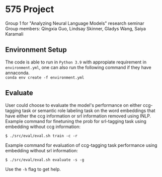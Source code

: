 # 575 Project
Group 1 for "Analyzing Neural Language Models" research seminar  
Group members: Qingxia Guo, Lindsay Skinner, Gladys Wang, Saiya Karamali  

## Environment Setup
The code is able to run in `Python 3.9` with appropiate requirement in `environment.yml`, one can also run the following command if they have annaconda. <br>
`conda env create -f environment.yml`

## Evaluate
User could choose to evaluate the model's performance on either ccg-tagging task or semantic role labeling task on the 
word embeddings that have either the ccg information or srl information removed using INLP. <br>
Example command for finetuning the prob for srl-tagging task using embedding without ccg information: 
````shell
$ ./src/eval/eval.sh train -c -r
````
Example command for evaluation of ccg-tagging task performance using embedding without srl information: 
```` shell
$ ./src/eval/eval.sh evaluate -s -g
````
Use the `-h` flag to get help.
